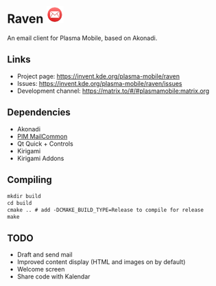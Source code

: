 <!--
- SPDX-FileCopyrightText: None
- SPDX-License-Identifier: CC0-1.0
-->

# Raven <img src="logo.png" width="40" />

An email client for Plasma Mobile, based on Akonadi.

## Links
* Project page: https://invent.kde.org/plasma-mobile/raven
* Issues: https://invent.kde.org/plasma-mobile/raven/issues
* Development channel: https://matrix.to/#/#plasmamobile:matrix.org

## Dependencies
* Akonadi
* [PIM MailCommon](https://invent.kde.org/pim/mailcommon)
* Qt Quick + Controls
* Kirigami
* Kirigami Addons

## Compiling

```
mkdir build
cd build
cmake .. # add -DCMAKE_BUILD_TYPE=Release to compile for release
make
```

## TODO
* Draft and send mail
* Improved content display (HTML and images on by default)
* Welcome screen
* Share code with Kalendar
